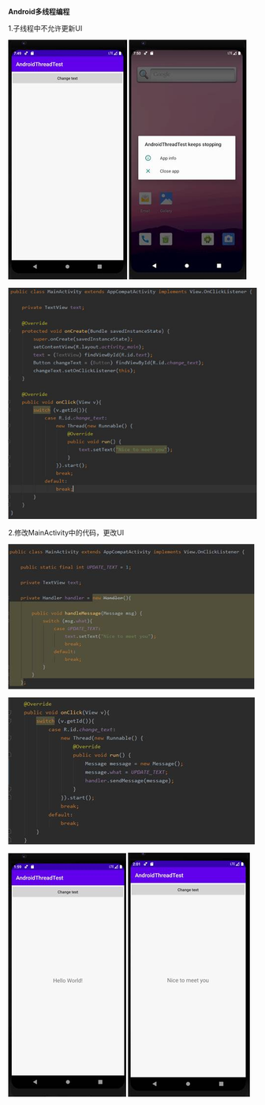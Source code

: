 **Android多线程编程**

1.子线程中不允许更新UI

![img](imageLab_8/clip_image002.jpg)   ![img](imageLab_8/clip_image004.jpg)

![img](imageLab_8/clip_image006.jpg)

2.修改MainActivity中的代码，更改UI

![img](imageLab_8/clip_image002-1606658664927.jpg)

![img](imageLab_8/clip_image004-1606658664927.jpg)

![img](imageLab_8/clip_image006-1606658664927.jpg)  ![img](imageLab_8/clip_image008.jpg)